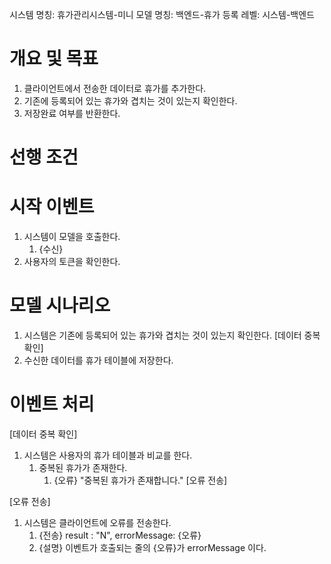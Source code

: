 시스템 명칭: 휴가관리시스템-미니
모델 명칭:  백엔드-휴가 등록
레벨: 시스템-백엔드

# 개요 및 목표
1. 클라이언트에서 전송한 데이터로 휴가를 추가한다.
2. 기존에 등록되어 있는 휴가와 겹치는 것이 있는지 확인한다.
3. 저장완료 여부를 반환한다.

# 선행 조건

# 시작 이벤트
1. 시스템이 모델을 호출한다.
	1. {수신}
2. 사용자의 토큰을 확인한다.

# 모델 시나리오
1. 시스템은 기존에 등록되어 있는 휴가와 겹치는 것이 있는지 확인한다. [데이터 중복 확인]
2. 수신한 데이터를 휴가 테이블에 저장한다.

# 이벤트 처리
[데이터 중복 확인]
1. 시스템은 사용자의 휴가 테이블과 비교를 한다.
	1. 중복된 휴가가 존재한다.
		1. {오류} "중복된 휴가가 존재합니다." [오류 전송]


[오류 전송]
1. 시스템은 클라이언트에 오류를 전송한다.
	1. {전송} result : "N", errorMessage: {오류}
	2. {설명} 이벤트가 호출되는 줄의 {오류}가 errorMessage 이다.